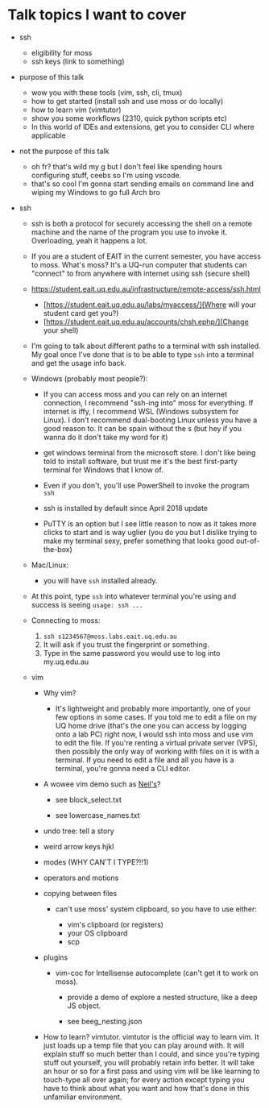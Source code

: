# Talk topics I want to cover

- ssh
  - eligibility for moss
  - ssh keys (link to something)
- purpose of this talk
  - wow you with these tools (vim, ssh, cli, tmux)
  - how to get started (install ssh and use moss or do locally)
  - how to learn vim (vimtutor)
  - show you some workflows (2310, quick python scripts etc)
  - In this world of IDEs and extensions, get you to consider CLI where applicable
- not the purpose of this talk

  - oh fr? that's wild my g but I don't feel like spending hours configuring stuff, ceebs so I'm using vscode.
  - that's so cool I'm gonna start sending emails on command line and wiping my Windows to go full Arch bro

- ssh

  - ssh is both a protocol for securely accessing the shell on a remote machine and the name of the program you use to invoke it. Overloading, yeah it happens a lot.

  - If you are a student of EAIT in the current semester, you have access to moss.
    What's moss? It's a UQ-run computer that students can "connect" to from anywhere with internet using ssh (secure shell)
  - https://student.eait.uq.edu.au/infrastructure/remote-access/ssh.html

    - [https://student.eait.uq.edu.au/labs/myaccess/](Where will your student card get you?)
    - [https://student.eait.uq.edu.au/accounts/chsh.ephp/](Change your shell)

  - I'm going to talk about different paths to a terminal with ssh installed. My goal once I've done that is to be able to type `ssh` into a terminal and get the usage info back.

  - Windows (probably most people?):

    - If you can access moss and you can rely on an internet connection, I recommend "ssh-ing into" moss for everything. If internet is iffy, I recommend WSL (Windows subsystem for Linux). I don't recommend dual-booting Linux unless you have a good reason to. It can be spain without the s (but hey if you wanna do it don't take my word for it)

    - get windows terminal from the microsoft store. I don't like being told to install software, but trust me it's the best first-party terminal for Windows that I know of.

    - Even if you don't, you'll use PowerShell to invoke the program `ssh`

    - ssh is installed by default since April 2018 update

    - PuTTY is an option but I see little reason to now as it takes more clicks to start and is way uglier (you do you but I dislike trying to make my terminal sexy, prefer something that looks good out-of-the-box)

  - Mac/Linux:

    - you will have `ssh` installed already.

  - At this point, type `ssh` into whatever terminal you're using and success is seeing `usage: ssh ...`

  - Connecting to moss:

    1. `ssh s1234567@moss.labs.eait.uq.edu.au`
    2. It will ask if you trust the fingerprint or something.
    3. Type in the same password you would use to log into my.uq.edu.au

  - vim

    - Why vim?

      - It's lightweight and probably more importantly, one of your few options in some cases. If you told me to edit a file on my UQ home drive (that's the one you can access by logging onto a lab PC) right now, I would ssh into moss and use vim to edit the file. If you're renting a virtual private server (VPS), then possibly the only way of working with files on it is with a terminal. If you need to edit a file and all you have is a terminal, you're gonna need a CLI editor.

    - A wowee vim demo such as [Neil's](https://youtu.be/TIS7zS-yN04?t=426)?

      - see block_select.txt

      - see lowercase_names.txt

    - undo tree: tell a story

    - weird arrow keys hjkl

    - modes (WHY CAN'T I TYPE?!!1)

    - operators and motions

    - copying between files

      - can't use moss' system clipboard, so you have to use either:

        - vim's clipboard (or registers)
        - your OS clipboard
        - scp

    - plugins

      - vim-coc for Intellisense autocomplete (can't get it to work on moss).

        - provide a demo of explore a nested structure, like a deep JS object.

        - see beeg_nesting.json

    - How to learn? vimtutor. vimtutor is the official way to learn vim. It just loads up a temp file that you can play around with. It will explain stuff so much better than I could, and since you're typing stuff out yourself, you will probably retain info better. It will take an hour or so for a first pass and using vim will be like learning to touch-type all over again; for every action except typing you have to think about what you want and how that's done in this unfamiliar environment.
